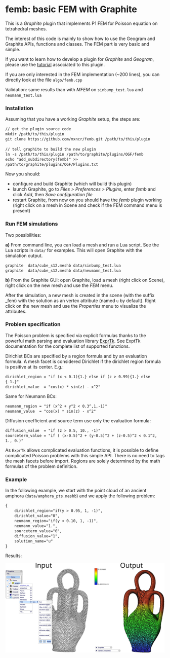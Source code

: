 # femb: basic FEM with Graphite

This is a *Graphite* plugin that implements P1 FEM for Poisson equation on tetrahedral meshes.

The interest of this code is mainly to show how to use the Geogram and Graphite
APIs, functions and classes. The FEM part is very basic and simple.

If you want to learn how to develop a plugin for *Graphite* and *Geogram*, please use the
[tutorial](docs/tutorial.md) associated to this plugin.

If you are only interested in the FEM implementation (~200 lines), you can directly look 
at the file `algo/femb.cpp`

Validation: same results than with *MFEM* on `sinbump_test.lua` and `neumann_test.lua`

### Installation

Assuming that you have a working *Graphite* setup, the steps are:

    // get the plugin source code
    mkdir /path/to/this/plugin
    git clone https://github.com/mxncr/femb.git /path/to/this/plugin

    // tell graphite to build the new plugin
    ln -s /path/to/this/plugin /path/to/graphite/plugins/OGF/femb
    echo "add_subdirectory(femb)" >> /path/to/graphite/plugins/OGF/Plugins.txt

Now you should:
- configure and build Graphite (which will build this plugin)
- launch Graphite, go to *Files > Preferences > Plugins*, enter *femb* and click *Add*, then *Save configuration file*
- restart Graphite, from now on you should have the *femb* plugin working (right click on a mesh in Scene and check if the FEM command menu is present)

### Run FEM simulations

Two possibilities:

**a)** From command line, you can load a mesh and run a Lua script. See the Lua scripts in `data/` for examples. This will open Graphite with the simulation output.

    graphite  data/cube_s12.meshb data/sinbump_test.lua 
    graphite  data/cube_s12.meshb data/neumann_test.lua 

**b)** From the Graphite GUI: open Graphite, load a mesh (right click on Scene), right click on the new mesh
and use the *FEM* menu.

After the simulation, a new mesh is created in the scene (with the suffix \_fem) with the solution as an vertex attribute (named `u` by default). Right click
on the new mesh and use the *Properties* menu to visualize the attributes.

### Problem specification

The Poisson problem is specified via explicit formulas thanks to the powerful math parsing and
evaluation library [ExprTk](https://github.com/ArashPartow/exprtk). See ExptTk documentation for
the complete list of supported functions.

Dirichlet BCs are specified by a region formula and by an evaluation formula. A mesh facet is considered Dirichlet if the 
dirichlet region formula is positive at its center. E.g.:

    dirichlet_region = "if (x < 0.1){1.} else if (z > 0.99){1.} else {-1.}"
    dirichlet_value  = "cos(x) * sin(z) - x^2"

Same for Neumann BCs:

    neumann_region = "if (x^2 + y^2 < 0.3^,1,-1)"
    neumann_value  = "cos(x) * sin(z) - x^2"

Diffusion coefficient and source term use only the evaluation formula:

    diffusion_value  = "if (z > 0.5, 10., -1)"
    sourceterm_value = "if ( (x-0.5)^2 + (y-0.5)^2 + (z-0.5)^2 < 0.1^2, 1., 0.)"

As `ExprTk` allows complicated evaluation functions, it is possible to define
complicated Poisson problems with this simple API.  There is no need to tags the
mesh facets before import. Regions are solely determined by the math formulas of the
problem definition.

### Example

In the following example, we start with the point cloud of an ancient amphora (`data/amphora_pts.meshb`)
and we apply the following problem:

    {
        dirichlet_region="if(y > 0.95, 1, -1)", 
        dirichlet_value="0", 
        neumann_region="if(y < 0.10, 1, -1)",
        neumann_value="1.", 
        sourceterm_value="0", 
        diffusion_value="1", 
        solution_name="u"
    }

Results:

[<img src="docs/img/amphora_both.png">](docs/img/amphora_both.png)


